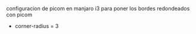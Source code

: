 configuracion de picom en manjaro i3
para poner los bordes redondeados con picom 
-  corner-radius = 3
